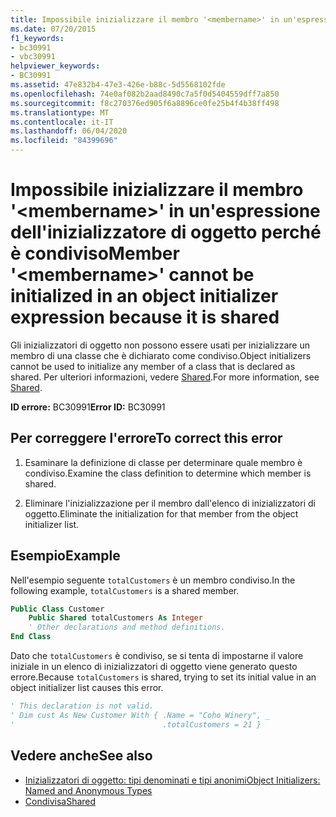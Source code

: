 ```yaml
---
title: Impossibile inizializzare il membro '<membername>' in un'espressione dell'inizializzatore di oggetto perché è condiviso
ms.date: 07/20/2015
f1_keywords:
- bc30991
- vbc30991
helpviewer_keywords:
- BC30991
ms.assetid: 47e832b4-47e3-426e-b88c-5d5568102fde
ms.openlocfilehash: 74e0af082b2aad8490c7a5f0d5404559dff7a850
ms.sourcegitcommit: f8c270376ed905f6a8896ce0fe25b4f4b38ff498
ms.translationtype: MT
ms.contentlocale: it-IT
ms.lasthandoff: 06/04/2020
ms.locfileid: "84399696"
---
```

# <a name="member-membername-cannot-be-initialized-in-an-object-initializer-expression-because-it-is-shared"></a><span data-ttu-id="7b60c-102">Impossibile inizializzare il membro '\<membername>' in un'espressione dell'inizializzatore di oggetto perché è condiviso</span><span class="sxs-lookup"><span data-stu-id="7b60c-102">Member '\<membername>' cannot be initialized in an object initializer expression because it is shared</span></span>
<span data-ttu-id="7b60c-103">Gli inizializzatori di oggetto non possono essere usati per inizializzare un membro di una classe che è dichiarato come condiviso.</span><span class="sxs-lookup"><span data-stu-id="7b60c-103">Object initializers cannot be used to initialize any member of a class that is declared as shared.</span></span> <span data-ttu-id="7b60c-104">Per ulteriori informazioni, vedere [Shared](../language-reference/modifiers/shared.md).</span><span class="sxs-lookup"><span data-stu-id="7b60c-104">For more information, see [Shared](../language-reference/modifiers/shared.md).</span></span>  
  
 <span data-ttu-id="7b60c-105">**ID errore:** BC30991</span><span class="sxs-lookup"><span data-stu-id="7b60c-105">**Error ID:** BC30991</span></span>  
  
## <a name="to-correct-this-error"></a><span data-ttu-id="7b60c-106">Per correggere l'errore</span><span class="sxs-lookup"><span data-stu-id="7b60c-106">To correct this error</span></span>  
  
1. <span data-ttu-id="7b60c-107">Esaminare la definizione di classe per determinare quale membro è condiviso.</span><span class="sxs-lookup"><span data-stu-id="7b60c-107">Examine the class definition to determine which member is shared.</span></span>  
  
2. <span data-ttu-id="7b60c-108">Eliminare l'inizializzazione per il membro dall'elenco di inizializzatori di oggetto.</span><span class="sxs-lookup"><span data-stu-id="7b60c-108">Eliminate the initialization for that member from the object initializer list.</span></span>  
  
## <a name="example"></a><span data-ttu-id="7b60c-109">Esempio</span><span class="sxs-lookup"><span data-stu-id="7b60c-109">Example</span></span>  
 <span data-ttu-id="7b60c-110">Nell'esempio seguente `totalCustomers` è un membro condiviso.</span><span class="sxs-lookup"><span data-stu-id="7b60c-110">In the following example, `totalCustomers` is a shared member.</span></span>  
  
```vb  
Public Class Customer  
    Public Shared totalCustomers As Integer  
    ' Other declarations and method definitions.  
End Class  
```  
  
 <span data-ttu-id="7b60c-111">Dato che `totalCustomers` è condiviso, se si tenta di impostarne il valore iniziale in un elenco di inizializzatori di oggetto viene generato questo errore.</span><span class="sxs-lookup"><span data-stu-id="7b60c-111">Because `totalCustomers` is shared, trying to set its initial value in an object initializer list causes this error.</span></span>  
  
```vb  
' This declaration is not valid.  
' Dim cust As New Customer With { .Name = "Coho Winery", _  
'                                 .totalCustomers = 21 }  
```  
  
## <a name="see-also"></a><span data-ttu-id="7b60c-112">Vedere anche</span><span class="sxs-lookup"><span data-stu-id="7b60c-112">See also</span></span>

- [<span data-ttu-id="7b60c-113">Inizializzatori di oggetto: tipi denominati e tipi anonimi</span><span class="sxs-lookup"><span data-stu-id="7b60c-113">Object Initializers: Named and Anonymous Types</span></span>](../programming-guide/language-features/objects-and-classes/object-initializers-named-and-anonymous-types.md)
- [<span data-ttu-id="7b60c-114">Condivisa</span><span class="sxs-lookup"><span data-stu-id="7b60c-114">Shared</span></span>](../language-reference/modifiers/shared.md)
